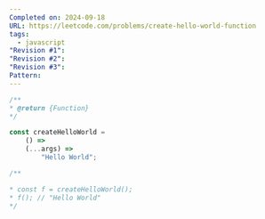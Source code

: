 ```yaml
---
Completed on: 2024-09-18
URL: https://leetcode.com/problems/create-hello-world-function
tags:
  - javascript
"Revision #1": 
"Revision #2": 
"Revision #3": 
Pattern:
---
```

```ts title:create-hello-world-function.ts
/**
* @return {Function}
*/

const createHelloWorld =
	() =>
	(...args) =>
		"Hello World";

/**

* const f = createHelloWorld();
* f(); // "Hello World"
*/
```








